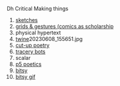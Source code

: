 Dh Critical Making things

1. [sketches](https://spongepoet.github.io/dhsi/20230608_155651.jpg)
2. [grids & gestures (comics as scholarship](https://spongepoet.github.io/dhsi/20230608_155744.jpg)
3. physical hypertext
4. [twine](https://spongepoet.github.io/dhsi/WhatTheMagpiesSaid.html)20230608_155651.jpg
5. [cut-up poetry](https://spongepoet.github.io/dhsi/20230608_155851.jpg)
6. [tracery bots](https://botsin.space/@sponge)
7. scalar
8. [p5 poetics](https://spongepoet.github.io/dhsi/ElmoBot.html)
9. [bitsy](https://spongepoet.github.io/dhsi/magpie_news.html)
10. [bitsy gif](https://spongepoet.github.io/dhsi/recording.gif)
